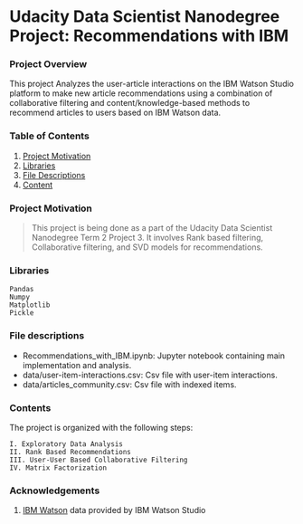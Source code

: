 # Udacity Data Scientist Nanodegree Project: Recommendations with IBM

### Project Overview

This project Analyzes the user-article interactions on the IBM Watson Studio platform to make new article recommendations using a combination of collaborative filtering and content/knowledge-based methods to recommend articles to users based on IBM Watson data.

### Table of Contents

1. [Project Motivation](#project-motivation)
2. [Libraries](#libraries)
3. [File Descriptions](#files)
4. [Content](#contents)

### Project Motivation
>This project is being done as a part of the Udacity Data Scientist Nanodegree Term 2 Project 3. It involves Rank based filtering, Collaborative filtering, and SVD models for recommendations.

### Libraries <a name="libraries"></a>

    Pandas
    Numpy
    Matplotlib
    Pickle

### File descriptions <a name="files"></a>

* Recommendations_with_IBM.ipynb: Jupyter notebook containing main implementation and analysis.
* data/user-item-interactions.csv: Csv file with user-item interactions.
* data/articles_community.csv: Csv file with indexed items.


### Contents <a name="contents"></a>

The project is organized with the following steps:

    I. Exploratory Data Analysis
    II. Rank Based Recommendations
    III. User-User Based Collaborative Filtering
    IV. Matrix Factorization

### Acknowledgements 
1. [IBM Watson](https://www.ibm.com/watson) data provided by IBM Watson Studio
